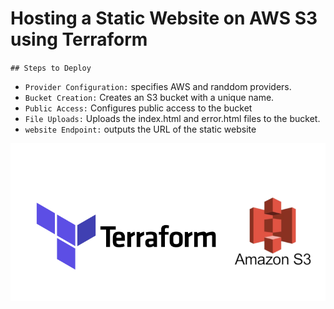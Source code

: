 # Hosting a Static Website on AWS S3 using Terraform

`## Steps to Deploy`
 - `Provider Configuration:` specifies AWS and randdom providers.
 - `Bucket Creation:` Creates an S3 bucket with a unique name.
 - `Public Access:` Configures public access to the bucket
 - `File Uploads:` Uploads the index.html and error.html files to the bucket.
 - `website Endpoint:` outputs the URL of the static website

 ![preview img](preview.png)

